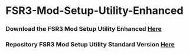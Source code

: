 # FSR3-Mod-Setup-Utility-Enhanced
### Download the  FSR3 Mod Setup Utility Enhanced [Here](https://sharemods.com/bmz862a8el6e/FSR3_v2.23.rar.html)

### Repository FSR3 Mod Setup Utility Standard Version [Here](https://github.com/P4TOLINO06/FSR3.0-Mod-Setup-Utility)
 